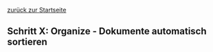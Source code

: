 [zurück zur Startseite](https://rsmuc.github.io/)

## Schritt X: Organize - Dokumente automatisch sortieren